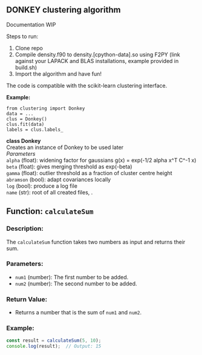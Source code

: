 DONKEY clustering algorithm
---------------------------

Documentation WIP

Steps to run:
1. Clone repo
2. Compile density.f90 to density.[cpython-data].so using F2PY
   (link against your LAPACK and BLAS installations, example provided in build.sh)
3. Import the algorithm and have fun!

The code is compatible with the scikit-learn clustering interface.

**Example:**
```
from clustering import Donkey  
data = ...  
clus = Donkey()  
clus.fit(data)  
labels = clus.labels_
```

**class Donkey**  
Creates an instance of Donkey to be used later  
_Parameters_  
`alpha` (float): widening factor for gaussians g(x) = exp(-1/2 alpha x^T C^-1 x)  
`beta` (float): gives merging threshold as exp(-beta)  
`gamma` (float): outlier threshold as a fraction of cluster centre height  
`abramson` (bool): adapt covariances locally  
`log` (bool): produce a log file  
`name` (str): root of all created files, <name>.<extensions> 


## Function: `calculateSum`

### Description:
The `calculateSum` function takes two numbers as input and returns their sum.

### Parameters:
- `num1` (number): The first number to be added.
- `num2` (number): The second number to be added.

### Return Value:
- Returns a number that is the sum of `num1` and `num2`.

### Example:

```javascript
const result = calculateSum(5, 10);
console.log(result);  // Output: 15

